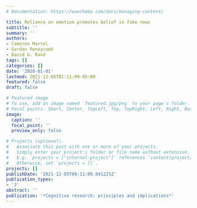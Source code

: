 ```yaml
---
# Documentation: https://wowchemy.com/docs/managing-content/

title: Reliance on emotion promotes belief in fake news
subtitle: ''
summary: ''
authors:
- Cameron Martel
- Gordon Pennycook
- David G. Rand
tags: []
categories: []
date: '2020-01-01'
lastmod: 2021-12-05T01:11:09-05:00
featured: false
draft: false

# Featured image
# To use, add an image named `featured.jpg/png` to your page's folder.
# Focal points: Smart, Center, TopLeft, Top, TopRight, Left, Right, BottomLeft, Bottom, BottomRight.
image:
  caption: ''
  focal_point: ''
  preview_only: false

# Projects (optional).
#   Associate this post with one or more of your projects.
#   Simply enter your project's folder or file name without extension.
#   E.g. `projects = ["internal-project"]` references `content/project/deep-learning/index.md`.
#   Otherwise, set `projects = []`.
projects: []
publishDate: '2021-12-05T06:11:09.041225Z'
publication_types:
- '2'
abstract: ''
publication: '*Cognitive research: principles and implications*'
---
```

